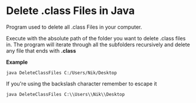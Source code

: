 # Delete .class Files in Java
Program used to delete all .class Files in your computer.

Execute with the absolute path of the folder you want to delete .class files in.
The program will iterate through all the subfolders recursively and delete any file that ends with **.class**



**Example** 

```
java DeleteClassFiles C:/Users/Nik/Desktop
```

If you're using the backslash character remember to escape it


```
java DeleteClassFiles C:\\Users\\Nik\\Desktop
